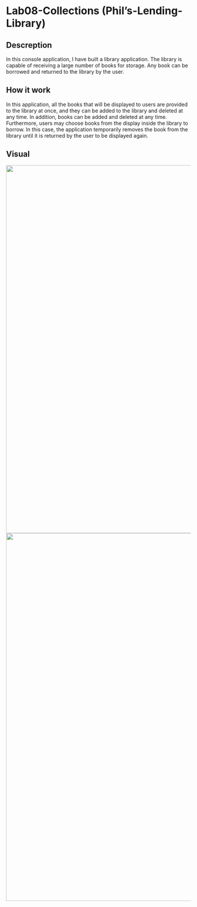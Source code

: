 # Lab08-Collections (Phil’s-Lending-Library)

## Descreption

In this console application, I have built a library application. The library is capable of receiving a large number of books for storage. Any book can be borrowed and returned to the library by the user.

## How it work

In this application, all the books that will be displayed to users are provided to the library at once, and they can be added to the library and deleted at any time. In addition, books can be added and deleted at any time. Furthermore, users may choose books from the display inside the library to borrow. In this case, the application temporarily removes the book from the library until it is returned by the user to be displayed again.

## Visual

<img src="./1.jpg" style="width: 1000px;">
<img src="./2.jpg" style="width: 1000px;">
